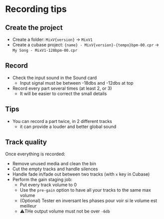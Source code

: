 # Recording tips

## Create the project

- Create a folder: `MixV{version}` -> `MixV1`
- Create a cubase project: `{name} - MixV{version}-{tempo}bpm-00.cpr` -> `My Song - MixV1-128bpm-00.cpr`

## Record

- Check the input sound in the Sound card
	+ Input signal must be between -18dbs and -12dbs at top
- Record every part several times (at least 2, or 3)
	+ It will be easier to correct the small details

## Tips

- You can record a part twice, in 2 different tracks
	+ it can provide a louder and better global sound

## Track quality

Once everything is recorded:
- Remove unused media and clean the bin
- Cut the empty tracks and handle silences
- Handle fade in/fade out between two tracks (with `x` key in Cubase)
- Perform the gain staging job:
    - Put every track volume to 0 
    - Use the `pre-gain` option to have all your tracks to the same max volume
	+ (Optional) Tester en inversant les phases pour voir si le volume est meilleur
	+ ⚠️THe output volume must not be over `-6db`

